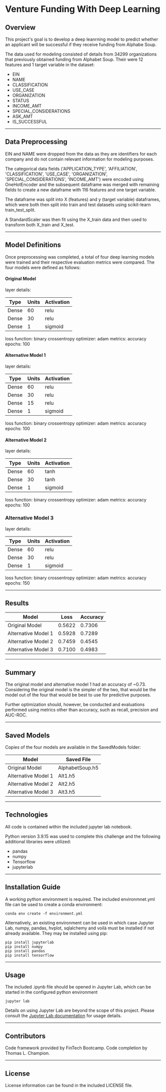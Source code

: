 # Venture Funding With Deep Learning

## Overview

This project's goal is to develop a deep leanrning model to predict whether an applicant will be successful if they receive funding from Alphabe Soup.

The data used for modeling consisted of details from 34299 organizations that previously obtained funding from Alphabet Soup. Their were 12 features and 1 target variable in the dataset:

* EIN
* NAME 
* CLASSIFICATION
* USE_CASE
* ORGANIZATION 
* STATUS
* INCOME_AMT 
* SPECIAL_CONSIDERATIONS
* ASK_AMT
* IS_SUCCESSFUL 

---

## Data Preprocessing

EIN and NAME were dropped from the data as they are identifiers for each company and do not contain relevant information for modeling purposes.

The categorical data fields ('APPLICATION_TYPE', 'AFFILIATION', 'CLASSIFICATION', 'USE_CASE', 'ORGANIZATION', 'SPECIAL_CONSIDERATIONS', 'INCOME_AMT') were encoded using OneHotEncoder and the subsequent dataframe was merged with remaining fields to create a new dataframe with 116 features and one target variable.

The dataframe was split into X (features) and y (target variable) dataframes, which were both then split into train and test datasets using scikit-learn train_test_split. 

A StandardScaler was then fit using the X_train data and then used to transform both X_train and X_test.

---

## Model Definitions

Once preprocessing was completed, a total of four deep learning models were trained and their respective evaluation metrics were compared. The four models were defined as follows:

#### Original Model

layer details:

| Type  | Units | Activation |
|-------|-------|------------|
| Dense | 60    | relu       |
| Dense | 30    | relu       |
| Dense | 1     | sigmoid    |


loss function: binary crossentropy
optimizer: adam
metrics: accuracy
epochs: 100


#### Alternative Model 1

layer details:

| Type  | Units | Activation |
|-------|-------|------------|
| Dense | 60    | relu       |
| Dense | 30    | relu       |
| Dense | 15    | relu       |
| Dense | 1     | sigmoid    |

loss function: binary crossentropy
optimizer: adam
metrics: accuracy
epochs: 100


#### Alternative Model 2

layer details:

| Type  | Units | Activation |
|-------|-------|------------|
| Dense | 60    | tanh       |
| Dense | 30    | tanh       |
| Dense | 1     | sigmoid    |


loss function: binary crossentropy
optimizer: adam
metrics: accuracy
epochs: 100


### Alternative Model 3

layer details:

| Type  | Units | Activation |
|-------|-------|------------|
| Dense | 60    | relu       |
| Dense | 30    | relu       |
| Dense | 1     | sigmoid    |


loss function: binary crossentropy
optimizer: adam
metrics: accuracy
epochs: 150

---

## Results

| Model               | Loss   | Accuracy |
|---------------------|--------|----------|
| Original Model      | 0.5622 | 0.7306   |
| Alternative Model 1 | 0.5928 | 0.7289   |
| Alternative Model 2 | 0.7459 | 0.4545   |
| Alternative Model 3 | 0.7100 | 0.4983   |

---

## Summary

The original model and alternative model 1 had an accuracy of ~0.73. Considering the original model is the simpler of the two, that would be the model out of the four that would be best to use for predictive purposes.

Further optimization should, however, be conducted and evaluations performed using metrics other than accuracy, such as recall, precision and AUC-ROC. 

---

## Saved Models

Copies of the four models are available in the SavedModels folder:

| Model               | Saved File      |
|---------------------|-----------------|
| Original Model      | AlphabetSoup.h5 |
| Alternative Model 1 | Alt1.h5         |
| Alternative Model 2 | Alt2.h5         |
| Alternative Model 3 | Alt3.h5         |

---


## Technologies

All code is contained within the included jupyter lab notebook. 

Python version 3.9.15 was used to complete this challenge and the following additional libraries were utilized:
* pandas
* numpy
* Tensorflow
* jupyterlab

---

## Installation Guide

A working python environment is required. The included environmnet.yml file can be used to create a conda environment:

```
conda env create -f environment.yml

```


Alternatively, an existing environment can be used in which case Jupyter Lab, numpy, pandas, hvplot, sqlalchemy and voilà must be installed if not already available. They may be installed using pip:

```
pip install jupyterlab
pip install numpy
pip install pandas
pip install tensorflow
```

---

## Usage

The included .ipynb file should be opened in Jupyter Lab, which can be started in the configured python environment

```
jupyter lab

```

Details on using Jupyter Lab are beyond the scope of this project. Please consult the [Jupyter Lab documentation](https://jupyterlab.readthedocs.io/en/stable/getting_started/overview.html) for usage details.


---

## Contributors

Code framework provided by FinTech Bootcamp.
Code completion by Thomas L. Champion.

---

## License

License information can be found in the included LICENSE file.



